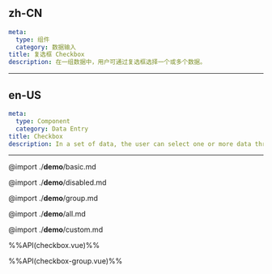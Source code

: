 ## zh-CN
```yaml
meta:
  type: 组件
  category: 数据输入
title: 复选框 Checkbox
description: 在一组数据中，用户可通过复选框选择一个或多个数据。
```
---
## en-US
```yaml
meta:
  type: Component
  category: Data Entry
title: Checkbox
description: In a set of data, the user can select one or more data through the check box.
```
---

@import ./__demo__/basic.md

@import ./__demo__/disabled.md

@import ./__demo__/group.md

@import ./__demo__/all.md

@import ./__demo__/custom.md

%%API(checkbox.vue)%%

%%API(checkbox-group.vue)%%
